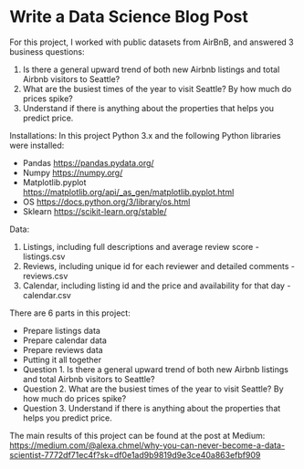 # Write a Data Science Blog Post

For this project, I worked with public datasets from AirBnB, and answered 3 business questions:

1. Is there a general upward trend of both new Airbnb listings and total Airbnb visitors to Seattle?
2. What are the busiest times of the year to visit Seattle? By how much do prices spike?
3. Understand if there is anything about the properties that helps you predict price.

Installations: In this project Python 3.x and the following Python libraries were installed:

- Pandas https://pandas.pydata.org/
- Numpy https://numpy.org/
- Matplotlib.pyplot https://matplotlib.org/api/_as_gen/matplotlib.pyplot.html
- OS https://docs.python.org/3/library/os.html
- Sklearn https://scikit-learn.org/stable/

Data:
1. Listings, including full descriptions and average review score - listings.csv
2. Reviews, including unique id for each reviewer and detailed comments - reviews.csv
3. Calendar, including listing id and the price and availability for that day - calendar.csv

There are 6 parts in this project:
- Prepare listings data
- Prepare calendar data
- Prepare reviews data
- Putting it all together
- Question 1. Is there a general upward trend of both new Airbnb listings and total Airbnb visitors to Seattle?
- Question 2. What are the busiest times of the year to visit Seattle? By how much do prices spike?
- Question 3. Understand if there is anything about the properties that helps you predict price.

The main results of this project can be found at the post at Medium:
https://medium.com/@alexa.chmel/why-you-can-never-become-a-data-scientist-7772df71ec4f?sk=df0e1ad9b9819d9e3ce40a863efbf909
